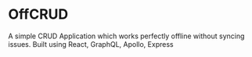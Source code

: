 # OffCRUD
A simple CRUD Application which works perfectly offline without syncing issues. Built using React, GraphQL, Apollo, Express

